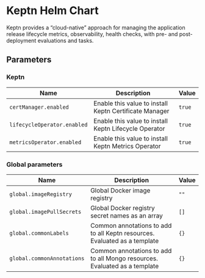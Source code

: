 # Keptn Helm Chart

Keptn provides a “cloud-native” approach for managing the application release lifecycle
metrics, observability, health checks, with pre- and post-deployment evaluations and tasks.

<!-- markdownlint-disable MD012 -->

## Parameters

### Keptn

| Name                        | Description                                            | Value  |
| --------------------------- | ------------------------------------------------------ | ------ |
| `certManager.enabled`       | Enable this value to install Keptn Certificate Manager | `true` |
| `lifecycleOperator.enabled` | Enable this value to install Keptn Lifecycle Operator  | `true` |
| `metricsOperator.enabled`   | Enable this value to install Keptn Metrics Operator    | `true` |

### Global parameters

| Name                       | Description                                                               | Value |
| -------------------------- | ------------------------------------------------------------------------- | ----- |
| `global.imageRegistry`     | Global Docker image registry                                              | `""`  |
| `global.imagePullSecrets`  | Global Docker registry secret names as an array                           | `[]`  |
| `global.commonLabels`      | Common annotations to add to all Keptn resources. Evaluated as a template | `{}`  |
| `global.commonAnnotations` | Common annotations to add to all Mongo resources. Evaluated as a template | `{}`  |

